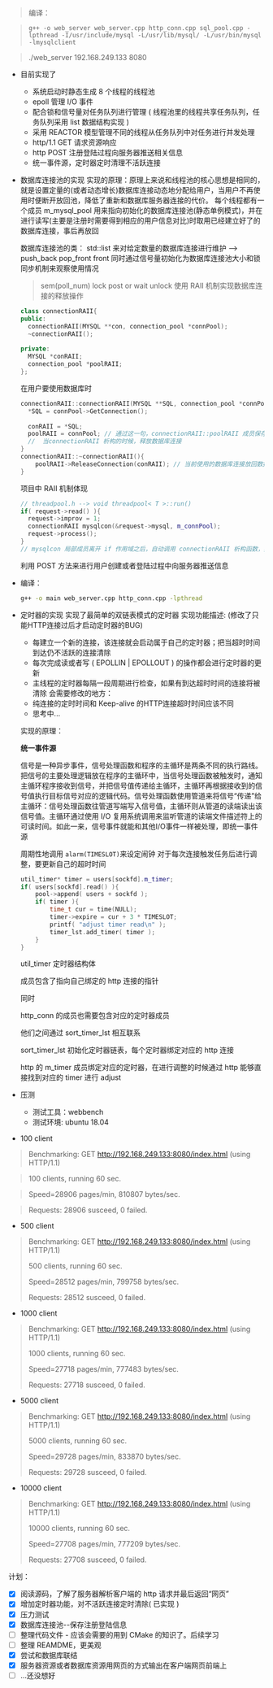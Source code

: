 > 编译： 

> `g++ -o web_server web_server.cpp http_conn.cpp sql_pool.cpp -lpthread -I/usr/include/mysql -L/usr/lib/mysql/ -L/usr/bin/mysql -lmysqlclient`

> ./web_server 192.168.249.133 8080
- 目前实现了
  - 系统启动时静态生成 8 个线程的线程池
  - epoll 管理 I/O 事件
  - 配合锁和信号量对任务队列进行管理 ( 线程池里的线程共享任务队列，任务队列采用 list 数据结构实现 )
  - 采用 REACTOR 模型管理不同的线程从任务队列中对任务进行并发处理
  - http/1.1 GET 请求资源响应
  - http POST 注册登陆过程向服务器推送相关信息
  - 统一事件源，定时器定时清理不活跃连接

- 数据库连接池的实现
  实现的原理：原理上来说和线程池的核心思想是相同的，就是设置定量的(或者动态增长)数据库连接动态地分配给用户，当用户不再使用时便断开放回池，降低了重新和数据库服务器连接的代价。
  每个线程都有一个成员 m_mysql_pool 用来指向初始化的数据库连接池(静态单例模式)，并在进行读写(主要是注册时需要得到相应的用户信息对比)时取用已经建立好了的数据库连接，事后再放回

  数据库连接池的类：
    std::list 来对给定数量的数据库连接进行维护 --> push_back pop_front front
    同时通过信号量初始化为数据库连接池大小和锁同步机制来观察使用情况
    > sem(poll_num)
    > lock
    > post or wait
    > unlock
  使用 RAII 机制实现数据库连接的释放操作
  ```cpp
  class connectionRAII{
  public:
    connectionRAII(MYSQL **con, connection_pool *connPool);
    ~connectionRAII();
    
  private:
    MYSQL *conRAII;
    connection_pool *poolRAII;
  };
  ```
  在用户要使用数据库时
  ```cpp
  connectionRAII::connectionRAII(MYSQL **SQL, connection_pool *connPool){
    *SQL = connPool->GetConnection();
    
    conRAII = *SQL;
    poolRAII = connPool; // 通过这一句，connectionRAII::poolRAII 成员保存数据库连接池
    //  当connectionRAII 析构的时候，释放数据库连接
  }
  connectionRAII::~connectionRAII(){
	  poolRAII->ReleaseConnection(conRAII); // 当前使用的数据库连接放回数据库连接池
  }
  ```
  项目中 RAII 机制体现
  ```cpp
  // threadpool.h --> void threadpool< T >::run()
  if( request->read() ){
    request->improv = 1;
    connectionRAII mysqlcon(&request->mysql, m_connPool);
    request->process();
  }
  // mysqlcon 局部成员离开 if 作用域之后，自动调用 connectionRAII 析构函数，数据库连接释放回连接池
  ```

  利用 POST 方法来进行用户创建或者登陆过程中向服务器推送信息


- 编译：

  ```bash
  g++ -o main web_server.cpp http_conn.cpp -lpthread
  ```

- 定时器的实现
  实现了最简单的双链表模式的定时器
  实现功能描述:
    (修改了只能HTTP连接过后才启动定时器的BUG)
    - 每建立一个新的连接，该连接就会启动属于自己的定时器；把当超时时间到达仍不活跃的连接清除
    - 每次完成读或者写 ( EPOLLIN | EPOLLOUT ) 的操作都会进行定时器的更新
    - 主线程的定时器每隔一段周期进行检查，如果有到达超时时间的连接将被清除
  会需要修改的地方：
    - 纯连接的定时时间和 Keep-alive 的HTTP连接超时时间应该不同
    - 思考中...

  实现的原理：
  
  **统一事件源**

  信号是一种异步事件，信号处理函数和程序的主循环是两条不同的执行路线。把信号的主要处理逻辑放在程序的主循环中，当信号处理函数被触发时，通知主循环程序接收到信号，并把信号值传递给主循环，主循环再根据接收到的信号值执行目标信号对应的逻辑代码。信号处理函数使用管道来将信号“传递”给主循环：信号处理函数往管道写端写入信号值，主循环则从管道的读端读出该信号值。主循环通过使用 I/O 复用系统调用来监听管道的读端文件描述符上的可读时间。如此一来，信号事件就能和其他I/O事件一样被处理，即统一事件源

  周期性地调用 `alarm(TIMESLOT)`来设定闹钟
  对于每次连接触发任务后进行调整，要更新自己的超时时间
  ```cpp
  util_timer* timer = users[sockfd].m_timer;
  if( users[sockfd].read() ){
      pool->append( users + sockfd );
      if( timer ){
          time_t cur = time(NULL);
          timer->expire = cur + 3 * TIMESLOT;
          printf( "adjust timer read\n" );
          timer_lst.add_timer( timer );
      }
  }
  ```
  util_timer 定时器结构体

  成员包含了指向自己绑定的 http 连接的指针

  同时

  http_conn 的成员也需要包含对应的定时器成员

  他们之间通过 sort_timer_lst 相互联系

  sort_timer_lst 初始化定时器链表，每个定时器绑定对应的 http 连接

  http 的 m_timer 成员绑定对应的定时器，在进行调整的时候通过 http 能够直接找到对应的 timer 进行 adjust




- 压测
  - 测试工具：webbench
  - 测试环境: ubuntu 18.04

- 100 client

> Benchmarking: GET http://192.168.249.133:8080/index.html (using HTTP/1.1)

> 100 clients, running 60 sec.

> Speed=28906 pages/min, 810807 bytes/sec.

> Requests: 28906 susceed, 0 failed.

- 500 client

> Benchmarking: GET http://192.168.249.133:8080/index.html (using HTTP/1.1)
>
> 500 clients, running 60 sec.
>
> Speed=28512 pages/min, 799758 bytes/sec.
>
> Requests: 28512 susceed, 0 failed.

- 1000 client

> Benchmarking: GET http://192.168.249.133:8080/index.html (using HTTP/1.1)
>
> 1000 clients, running 60 sec.
>
> Speed=27718 pages/min, 777483 bytes/sec.
>
> Requests: 27718 susceed, 0 failed.

- 5000 client

> Benchmarking: GET http://192.168.249.133:8080/index.html (using HTTP/1.1)
>
> 5000 clients, running 60 sec.
>
> Speed=29728 pages/min, 833870 bytes/sec.
>
> Requests: 29728 susceed, 0 failed.

- 10000 client

> Benchmarking: GET http://192.168.249.133:8080/index.html (using HTTP/1.1)
>
> 10000 clients, running 60 sec.
>
> Speed=27708 pages/min, 777209 bytes/sec.
>
> Requests: 27708 susceed, 0 failed.

  计划：

  - [x] 阅读源码，了解了服务器解析客户端的 http 请求并最后返回“网页”
  - [x] 增加定时器功能，对不活跃连接定时清除( 已实现 )
  - [x] 压力测试
  - [x] 数据库连接池--保存注册登陆信息
  - [ ] 整理代码文件 - 应该会需要的用到 CMake 的知识了。后续学习
  - [ ] 整理 REAMDME，更美观
  - [x] 尝试和数据库联结
  - [x] 服务器资源或者数据库资源用网页的方式输出在客户端网页前端上
  - [ ] ...还没想好